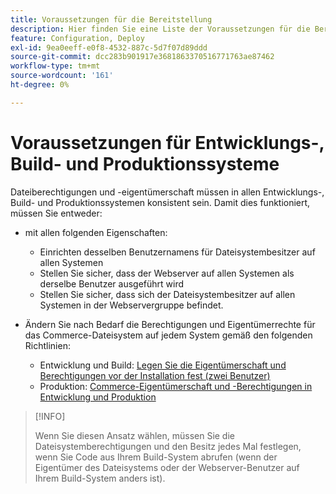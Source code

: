 ```yaml
---
title: Voraussetzungen für die Bereitstellung
description: Hier finden Sie eine Liste der Voraussetzungen für die Bereitstellung von Commerce in einem Entwicklungs-, Build- oder Produktionssystem.
feature: Configuration, Deploy
exl-id: 9ea0eeff-e0f8-4532-887c-5d7f07d89ddd
source-git-commit: dcc283b901917e3681863370516771763ae87462
workflow-type: tm+mt
source-wordcount: '161'
ht-degree: 0%

---
```


# Voraussetzungen für Entwicklungs-, Build- und Produktionssysteme

Dateiberechtigungen und -eigentümerschaft müssen in allen Entwicklungs-, Build- und Produktionssystemen konsistent sein. Damit dies funktioniert, müssen Sie entweder:

- mit allen folgenden Eigenschaften:

   - Einrichten desselben Benutzernamens für Dateisystembesitzer auf allen Systemen
   - Stellen Sie sicher, dass der Webserver auf allen Systemen als derselbe Benutzer ausgeführt wird
   - Stellen Sie sicher, dass sich der Dateisystembesitzer auf allen Systemen in der Webservergruppe befindet.

- Ändern Sie nach Bedarf die Berechtigungen und Eigentümerrechte für das Commerce-Dateisystem auf jedem System gemäß den folgenden Richtlinien:

   - Entwicklung und Build: [Legen Sie die Eigentümerschaft und Berechtigungen vor der Installation fest (zwei Benutzer)](file-system-permissions.md#set-up-two-owners-for-default-or-developer-mode)
   - Produktion: [Commerce-Eigentümerschaft und -Berechtigungen in Entwicklung und Produktion](file-system-permissions.md)

>[!INFO]
>
>Wenn Sie diesen Ansatz wählen, müssen Sie die Dateisystemberechtigungen und den Besitz jedes Mal festlegen, wenn Sie Code aus Ihrem Build-System abrufen (wenn der Eigentümer des Dateisystems oder der Webserver-Benutzer auf Ihrem Build-System anders ist).
